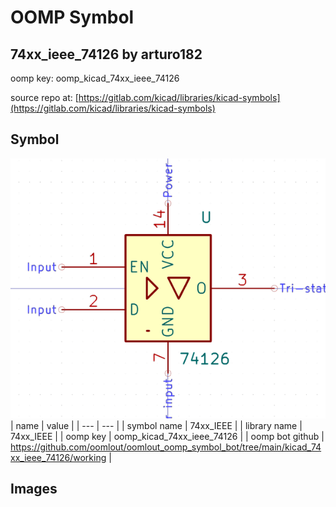 # OOMP Symbol  
## 74xx_ieee_74126  by arturo182  
  
oomp key: oomp_kicad_74xx_ieee_74126  
  
source repo at: [https://gitlab.com/kicad/libraries/kicad-symbols](https://gitlab.com/kicad/libraries/kicad-symbols)  
## Symbol  
  
[![working.png](working_600.png)](working.png)  
| name | value | 
| --- | --- | 
| symbol name | 74xx_IEEE | 
| library name | 74xx_IEEE | 
| oomp key | oomp_kicad_74xx_ieee_74126 | 
| oomp bot github | https://github.com/oomlout/oomlout_oomp_symbol_bot/tree/main/kicad_74xx_ieee_74126/working | 
## Images  
